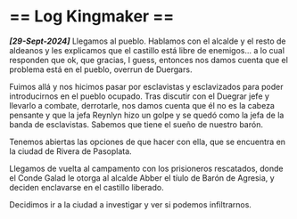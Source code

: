 # == Log Kingmaker == 

***[29-Sept-2024]*** Llegamos al pueblo. Hablamos con el alcalde y el resto de aldeanos y les explicamos que el castillo está libre de enemigos... a lo cual responden que ok, que gracias, I guess, entonces nos damos cuenta que el problema está en el pueblo, overrun de Duergars.

Fuimos allá y nos hicimos pasar por esclavistas y esclavizados para poder introducirnos en el pueblo ocupado. Tras discutir con el Duegrar jefe y llevarlo a combate, derrotarle, nos damos cuenta que él no es la cabeza pensante y que la jefa Reynlyn hizo un golpe  y se quedó como la jefa de la banda de esclavistas. Sabemos que tiene el sueño de nuestro barón.

Tenemos abiertas las opciones de que hacer con ella, que se encuentra en la ciudad de Rivera de Pasoplata.

Llegamos de vuelta al campamento con los prisioneros rescatados, donde el Conde Galad le otorga al alcalde Abber el tíulo de Barón de Agresia, y deciden enclavarse en el castillo liberado.

Decidimos ir a la ciudad a investigar y ver si podemos infiltrarnos.